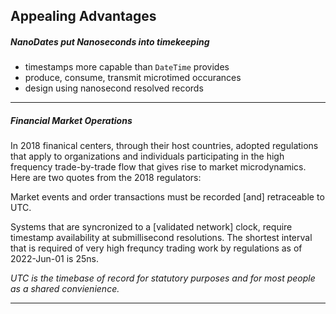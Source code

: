 ## Appealing Advantages

##### NanoDates put Nanoseconds into timekeeping

- timestamps more capable than `DateTime` provides
- produce, consume, transmit microtimed occurances
- design using nanosecond resolved records

-----

##### Financial Market Operations
 
In 2018 finanical centers, through their host countries, adopted regulations that apply to organizations and individuals participating in the high frequency  trade-by-trade flow that gives rise to market microdynamics. Here are two quotes from the 2018 regulators:
 
 Market events and order transactions must be recorded
 [and] retraceable to UTC.
 
 Systems that are syncronized to a [validated network] clock, require timestamp availability at submillisecond resolutions. The shortest interval that is required of very high frequncy trading work by regulations as of 2022-Jun-01 is 25ns. 



*UTC is the timebase of record for statutory purposes and for most people as a shared convienience.*

-----
